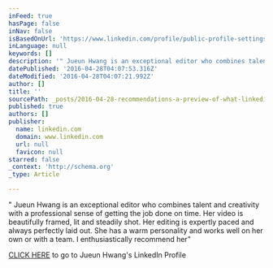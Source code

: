 ```yaml
---
inFeed: true
hasPage: false
inNav: false
isBasedOnUrl: 'https://www.linkedin.com/profile/public-profile-settings?trk=prof-edit-edit-public_profile'
inLanguage: null
keywords: []
description: '" Jueun Hwang is an exceptional editor who combines talent and creativity with a professional sense of getting the job done on time. Her video is beautifully framed, lit and steadily shot. Her editing is expertly paced and always perfectly laid out. She has a warm personality and works well on her own or with a team. I enthusiastically recommend her"'
datePublished: '2016-04-28T04:07:53.316Z'
dateModified: '2016-04-28T04:07:21.992Z'
author: []
title: ''
sourcePath: _posts/2016-04-28-recommendations-a-preview-of-what-linkedin-members-have-to-s.md
published: true
authors: []
publisher:
  name: linkedin.com
  domain: www.linkedin.com
  url: null
  favicon: null
starred: false
_context: 'http://schema.org'
_type: Article

---
```

" Jueun Hwang is an exceptional editor who combines talent and creativity with a professional sense of getting the job done on time. Her video is beautifully framed, lit and steadily shot. Her editing is expertly paced and always perfectly laid out. She has a warm personality and works well on her own or with a team. I enthusiastically recommend her"

[CLICK HERE][0] to go to Jueun Hwang's LinkedIn Profile

[0]: www.linkedin.com/in/jueunhwang